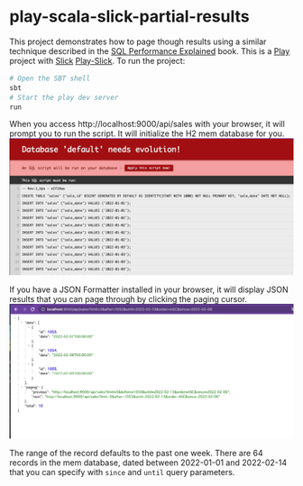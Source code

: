 # play-scala-slick-partial-results

This project demonstrates how to page though results using a similar technique described in the [SQL Performance Explained](https://sql-performance-explained.com/) book.
This is a [Play](https://www.playframework.com/) project with
[Slick](https://scala-slick.org/)
[Play-Slick](https://www.playframework.com/documentation/latest/PlaySlick).
To run the project:

```bash
# Open the SBT shell
sbt 
# Start the play dev server
run
```

When you access http://localhost:9000/api/sales with your browser, 
it will prompt you to run the script. It will initialize the H2 mem database for you.
![Apply this script now!](images/apply_this_script_now.png)

If you have a JSON Formatter installed in your browser, it will display JSON results that you can page through by clicking the paging cursor.
![JSON results](images/json.png)

The range of the record defaults to the past one week.
There are 64 records in the mem database, dated between 2022-01-01 and 2022-02-14 that you can specify with `since` and `until` query parameters.


